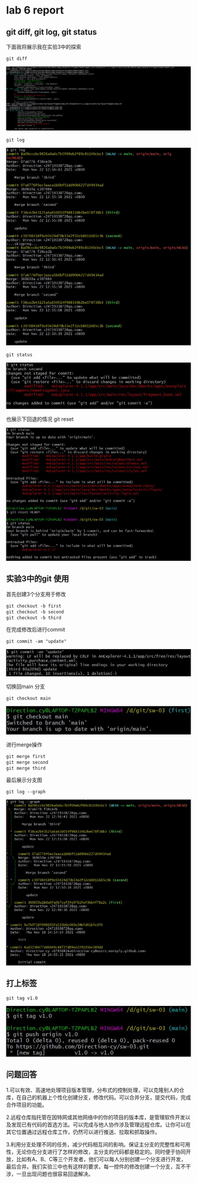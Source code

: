 # lab 6 report

## git diff, git log, git status

下面我将展示我在实验3中的探索

    git diff

![](ref/git_diff.JPG)

    git log

![](ref/git_log.JPG)


    git status

![](ref/git_status.JPG)

也展示下回退的情况
    git reset

![](ref/git_reset.JPG)

## 实验3中的git 使用

首先创建3个分支用于修改

    git checkout -b first
    git checkout -b second
    git checkout -b third

在完成修改后进行commit

    git commit -am "update"

![](ref/git_commit.JPG)

切换回main 分支

    git checkout main

![](ref/git_checkout.JPG)

进行merge操作

    git merge first
    git merge second
    git merge third

最后展示分支图

    git log --graph

![](ref/git_log_graph.JPG)

## 打上标签

    git tag v1.0

![](ref/git_tag.JPG)

## 问题回答

1.可以有效、高速地处理项目版本管理，分布式的控制处理，可以克隆别人的仓库，在自己的机器上个性化创建分支，修改代码。可以合并分支，提交代码，完成合作项目的功能。

2.远程仓库指托管在因特网或其他网络中的你的项目的版本库，是管理软件开发以及发现已有代码的首选方法。可以完成与他人协作涉及管理远程仓库。让你可以在其它位置通过远程仓库工作，仍然可以进行推送、拉取和抓取操作。

3.利用分支处理不同的任务，减少代码相互间的影响。保证主分支的完整性和可用性，无论你在分支进行了怎样的修改，主分支的代码都是稳定的。同时便于协同开放，比如有A、B、C等三个开发者，他们可以每人分别创建一个分支进行开发，最后合并。我们实验三中也有这样的要求，每一控件的修改创建一个分支，互不干涉，一旦出现问题也很容易回退解决。



